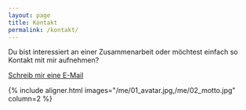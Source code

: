 ```yaml
---
layout: page
title: Kontakt
permalink: /kontakt/
---
```


Du bist interessiert an einer Zusammenarbeit oder möchtest einfach so
Kontakt mit mir aufnehmen?

<a class="button" href="mailto:{{ site.data.social.email_address }}">
  <i class="fa fa-envelope-o fa-fw"></i> Schreib mir eine E-Mail
</a>

{% include aligner.html images="/me/01_avatar.jpg,/me/02_motto.jpg" column=2 %}
